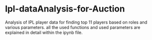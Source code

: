 # Ipl-dataAnalysis-for-Auction
Analysis of IPL player data for finding top 11 players based on roles and various parameters.
all the used functions and used parameters are explained in detail within the ipynb file.
